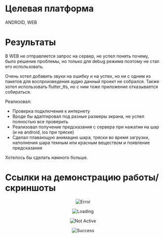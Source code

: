 # Целевая платформа

ANDROID, WEB

# Результаты

В WEB не отправляется запрос на сервер, не успел понять почему, было решение проблемы, но только для debug режима поэтому не стал его использовать.

Очень хотел добавить звуки на ошибку и на успех, но ни с одним из пакетов для воспроизведения аудио данный проект не собрался. Также хотел использовать flutter_tts, но с ним тоже приложение отказывается собираться.

Реализовал:

<ul>
<li>Проверка подключения к интернету</li>
<li>Вроде бы адаптировал под разные размеры экрана, не успел полностью все проверить</li>
<li>Реализовал получение предсказания с сервера при нажатии на шар (и на android, ios при тряске)</li>
<li>Сделал плавающую анимацию шара, тряски во время загрузки, наполнения шара темным или красным веществом и появление предсказания</li>
</ul>

Хотелось бы сделать намного больше.

# Ссылки на демонстрацию работы/скриншоты

<p align="center"><img src="assets/results/failure.jpg" alt="Error"></p>

<p align="center"><img src="assets/results/loading.jpg" alt="Loading"></p>

<p align="center"><img src="assets/results/not_active.jpg" alt="Not Active"></p>

<p align="center"><img src="assets/results/success.jpg" alt="Success"></p>

